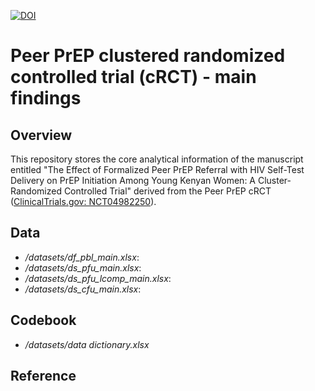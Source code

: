[![DOI](https://zenodo.org/badge/170770869.svg)](https://doi.org/10.5281/zenodo.17173243)


# Peer PrEP clustered randomized controlled trial (cRCT) - main findings

## Overview

This repository stores the core analytical information of the manuscript entitled "The Effect of Formalized Peer PrEP Referral with HIV Self-Test Delivery on PrEP Initiation Among Young Kenyan Women: A Cluster-Randomized Controlled Trial" derived from the Peer PrEP cRCT ([ClinicalTrials.gov: NCT04982250](https://clinicaltrials.gov/study/NCT04982250?cond=HIV&titles=Peer%20PrEP&rank=1)).


## Data

- */datasets/df_pbl_main.xlsx*:
- */datasets/ds_pfu_main.xlsx*:
- */datasets/ds_pfu_lcomp_main.xlsx*:
- */datasets/ds_cfu_main.xlsx*:


## Codebook

- */datasets/data dictionary.xlsx*

## Reference